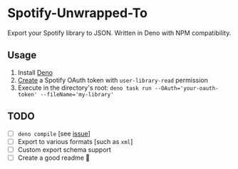 # Spotify-Unwrapped-To

Export your Spotify library to JSON. Written in Deno with NPM compatibility.

## Usage
1. Install [Deno](https://deno.land/manual/getting_started/installation)
2. [Create](https://developer.spotify.com/console/get-current-user-saved-tracks/) a Spotify OAuth token with `user-library-read` permission
3. Execute in the directory's root:
`deno task run --OAuth='your-oauth-token' --fileName='my-library'`

## TODO
- [ ] `deno compile` [see [issue](http://https://github.com/denoland/deno/issues/16632)]
- [ ] Export to various formats [such as `xml`]
- [ ] Custom export schema support
- [ ] Create a good readme 🤪
